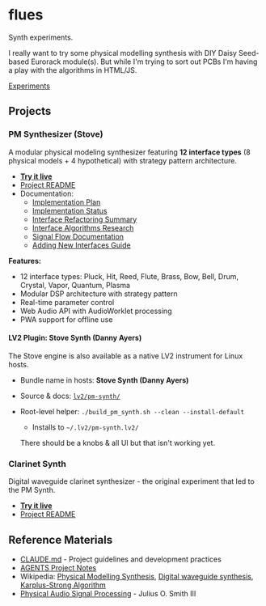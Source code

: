 # flues

Synth experiments. 

I really want to try some physical modelling synthesis with DIY Daisy Seed-based Eurorack module(s). But while I'm trying to sort out PCBs I'm having a play with the algorithms in HTML/JS. 

[Experiments](https://danja.github.io/flues/)

## Projects

### PM Synthesizer (Stove)
A modular physical modeling synthesizer featuring **12 interface types** (8 physical models + 4 hypothetical) with strategy pattern architecture.

* **[Try it live](https://danja.github.io/flues/pm-synth/)**
* [Project README](experiments/pm-synth/README.md)
* Documentation:
  * [Implementation Plan](experiments/pm-synth/docs/PLAN.md)
  * [Implementation Status](experiments/pm-synth/docs/IMPLEMENTATION_STATUS.md)
  * [Interface Refactoring Summary](docs/interface-refactoring-summary.md)
  * [Interface Algorithms Research](docs/interface-algorithms-research.md)
  * [Signal Flow Documentation](docs/interface-signal-flow.md)
  * [Adding New Interfaces Guide](docs/adding-new-interface-guide.md)

**Features:**
- 12 interface types: Pluck, Hit, Reed, Flute, Brass, Bow, Bell, Drum, Crystal, Vapor, Quantum, Plasma
- Modular DSP architecture with strategy pattern
- Real-time parameter control
- Web Audio API with AudioWorklet processing
- PWA support for offline use

#### LV2 Plugin: Stove Synth (Danny Ayers)

The Stove engine is also available as a native LV2 instrument for Linux hosts.

- Bundle name in hosts: **Stove Synth (Danny Ayers)**
- Source & docs: [`lv2/pm-synth/`](lv2/pm-synth)
- Root-level helper: `./build_pm_synth.sh --clean --install-default`
  - Installs to `~/.lv2/pm-synth.lv2/`

  There should be a knobs & all UI but that isn't working yet.

### Clarinet Synth
Digital waveguide clarinet synthesizer - the original experiment that led to the PM Synth.

* **[Try it live](https://danja.github.io/flues/clarinet-synth/)**
* [Project README](experiments/clarinet-synth/README.md)

## Reference Materials
* [CLAUDE.md](CLAUDE.md) - Project guidelines and development practices
* [AGENTS Project Notes](AGENTS.md)
* Wikipedia: [Physical Modelling Synthesis](https://en.wikipedia.org/wiki/Physical_modelling_synthesis), [Digital waveguide synthesis](https://en.wikipedia.org/wiki/Digital_waveguide_synthesis), [Karplus-Strong Algorithm](https://en.wikipedia.org/wiki/Karplus%E2%80%93Strong_string_synthesis)
* [Physical Audio Signal Processing](http://ccrma.stanford.edu/~jos/pasp/) - Julius O. Smith III
